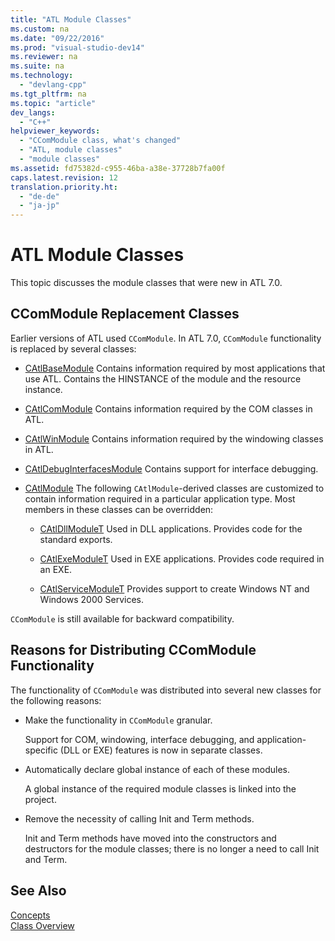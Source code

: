 ```yaml
---
title: "ATL Module Classes"
ms.custom: na
ms.date: "09/22/2016"
ms.prod: "visual-studio-dev14"
ms.reviewer: na
ms.suite: na
ms.technology: 
  - "devlang-cpp"
ms.tgt_pltfrm: na
ms.topic: "article"
dev_langs: 
  - "C++"
helpviewer_keywords: 
  - "CComModule class, what's changed"
  - "ATL, module classes"
  - "module classes"
ms.assetid: fd75382d-c955-46ba-a38e-37728b7fa00f
caps.latest.revision: 12
translation.priority.ht: 
  - "de-de"
  - "ja-jp"
---
```

# ATL Module Classes
This topic discusses the module classes that were new in ATL 7.0.  
  
## CComModule Replacement Classes  
 Earlier versions of ATL used `CComModule`. In ATL 7.0, `CComModule` functionality is replaced by several classes:  
  
-   [CAtlBaseModule](../vs140/catlbasemodule-class.md) Contains information required by most applications that use ATL. Contains the HINSTANCE of the module and the resource instance.  
  
-   [CAtlComModule](../vs140/catlcommodule-class.md) Contains information required by the COM classes in ATL.  
  
-   [CAtlWinModule](../vs140/catlwinmodule-class.md) Contains information required by the windowing classes in ATL.  
  
-   [CAtlDebugInterfacesModule](../vs140/catldebuginterfacesmodule-class.md) Contains support for interface debugging.  
  
-   [CAtlModule](../vs140/catlmodule-class.md) The following `CAtlModule`-derived classes are customized to contain information required in a particular application type. Most members in these classes can be overridden:  
  
    -   [CAtlDllModuleT](../vs140/catldllmodulet-class.md) Used in DLL applications. Provides code for the standard exports.  
  
    -   [CAtlExeModuleT](../vs140/catlexemodulet-class.md) Used in EXE applications. Provides code required in an EXE.  
  
    -   [CAtlServiceModuleT](../vs140/catlservicemodulet-class.md) Provides support to create Windows NT and Windows 2000 Services.  
  
 `CComModule` is still available for backward compatibility.  
  
## Reasons for Distributing CComModule Functionality  
 The functionality of `CComModule` was distributed into several new classes for the following reasons:  
  
-   Make the functionality in `CComModule` granular.  
  
     Support for COM, windowing, interface debugging, and application-specific (DLL or EXE) features is now in separate classes.  
  
-   Automatically declare global instance of each of these modules.  
  
     A global instance of the required module classes is linked into the project.  
  
-   Remove the necessity of calling Init and Term methods.  
  
     Init and Term methods have moved into the constructors and destructors for the module classes; there is no longer a need to call Init and Term.  
  
## See Also  
 [Concepts](../vs140/active-template-library--atl--concepts.md)   
 [Class Overview](../vs140/atl-class-overview.md)